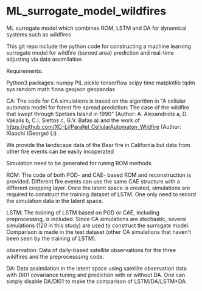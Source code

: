 # ML_surrogate_model_wildfires
ML surrogate model which combines ROM, LSTM and DA for dynamical systems such as wildfires

This git repo include the python code for constructing a machine learning surrogate model for wildfire (burned area) prediction and real-time adjusting via data assimilation

Requirements:

Python3
packages:
  numpy
  PIL
  pickle
  tensorflow
  scipy
  time
  matplotlib
  tqdm
  sys
  random
  math
  fiona
  geojson
  geopandas


CA:
The code for CA simulations is based on the algorithm in "A cellular automata model for forest fire spread prediction: The case
 of the wildfire that swept through Spetses Island in 1990" (Author: A. Alexandridis a, D. Vakalis b, C.I. Siettos c, G.V. Bafas a)
and the work of https://github.com/XC-Li/Parallel_CellularAutomaton_Wildfire (Author: Xiaochi (George) Li)

We provide the landscape data of the Bear fire in California but data from other fire events can be easily incoperated

Simulation need to be generated for runing ROM methods.

ROM:
The code of both POD- and CAE- based ROM and reconstruction is provided. Different fire events can use the same CAE structure with a different cropping
layer. Once the latent space is created, simulations are required to construct the training dataset of LSTM. One only need to record
the simulation data in the latent space.

LSTM: The training of LSTM based on POD or CAE, including preprocessing, is included. Since CA simulations are stochastic, 
several simulations (120 in this study) are used to construct the surrogate model. Comparison is made in the test dataset (other CA
simulations that haven't been seen by the training of LSTM).

observation:
Data of daily-based satellite observations for the three wildfires and the preprocesssing code.

DA: 
Data assimilation in the latent space using satellite observation data with DI01 covariance tuning and prediction with or without DA. One
can simply disable DA/DI01 to make the comparison of LSTM/DA/LSTM+DA




 
